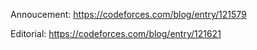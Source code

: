 Annoucement: https://codeforces.com/blog/entry/121579

Editorial: https://codeforces.com/blog/entry/121621
